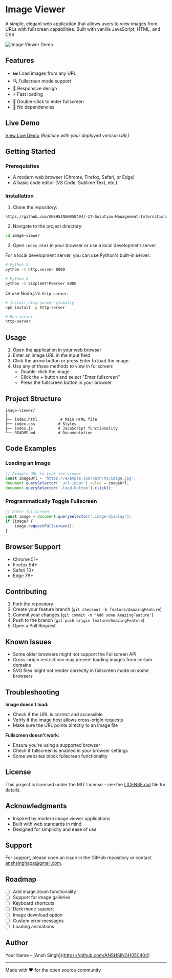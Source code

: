 # Image Viewer

A simple, elegant web application that allows users to view images from URLs with fullscreen capabilities. Built with vanilla JavaScript, HTML, and CSS.

![Image Viewer Demo](/api/placeholder/800/400)

## Features

- 🖼️ Load images from any URL
- 🔍 Fullscreen mode support
- 📱 Responsive design
- ⚡ Fast loading
- 🎯 Double-click to enter fullscreen
- 🚀 No dependencies

## Live Demo

[View Live Demo](#) _(Replace with your deployed version URL)_

## Getting Started

### Prerequisites

- A modern web browser (Chrome, Firefox, Safari, or Edge)
- A basic code editor (VS Code, Sublime Text, etc.)

### Installation

1. Clone the repository:
```bash
https://github.com/ANSHSINGH050404/-IT-Solution-Management-International-Pte.Ltd_wev-version.git
```

2. Navigate to the project directory:
```bash
cd image-viewer
```

3. Open `index.html` in your browser or use a local development server.

For a local development server, you can use Python's built-in server:
```bash
# Python 3
python -m http.server 8000

# Python 2
python -m SimpleHTTPServer 8000
```

Or use Node.js's `http-server`:
```bash
# Install http-server globally
npm install -g http-server

# Run server
http-server
```

## Usage

1. Open the application in your web browser
2. Enter an image URL in the input field
3. Click the arrow button or press Enter to load the image
4. Use any of these methods to view in fullscreen:
   - Double-click the image
   - Click the + button and select "Enter fullscreen"
   - Press the fullscreen button in your browser

## Project Structure

```
image-viewer/
│
├── index.html          # Main HTML file
├── index.css          # Styles
├── index.js           # JavaScript functionality
└── README.md          # Documentation
```

## Code Examples

### Loading an Image

```javascript
// Example URL to test the viewer
const imageUrl = 'https://example.com/path/to/image.jpg';
document.querySelector('.url-input').value = imageUrl;
document.querySelector('.load-button').click();
```

### Programmatically Toggle Fullscreen

```javascript
// Enter fullscreen
const image = document.querySelector('.image-display');
if (image) {
    image.requestFullscreen();
}
```

## Browser Support

- Chrome 51+
- Firefox 54+
- Safari 10+
- Edge 79+

## Contributing

1. Fork the repository
2. Create your feature branch (`git checkout -b feature/AmazingFeature`)
3. Commit your changes (`git commit -m 'Add some AmazingFeature'`)
4. Push to the branch (`git push origin feature/AmazingFeature`)
5. Open a Pull Request

## Known Issues

- Some older browsers might not support the Fullscreen API
- Cross-origin restrictions may prevent loading images from certain domains
- SVG files might not render correctly in fullscreen mode on some browsers

## Troubleshooting

**Image doesn't load:**
- Check if the URL is correct and accessible
- Verify if the image host allows cross-origin requests
- Make sure the URL points directly to an image file

**Fullscreen doesn't work:**
- Ensure you're using a supported browser
- Check if fullscreen is enabled in your browser settings
- Some websites block fullscreen functionality

## License

This project is licensed under the MIT License - see the [LICENSE.md](LICENSE.md) file for details.

## Acknowledgments

- Inspired by modern image viewer applications
- Built with web standards in mind
- Designed for simplicity and ease of use

## Support

For support, please open an issue in the GitHub repository or contact anshsinghapa@gmail.com.

## Roadmap

- [ ] Add image zoom functionality
- [ ] Support for image galleries
- [ ] Keyboard shortcuts
- [ ] Dark mode support
- [ ] Image download option
- [ ] Custom error messages
- [ ] Loading animations

## Author

Your Name - [Ansh Singh]((https://github.com/ANSHSINGH050404)

---

Made with ❤️ for the open source community
